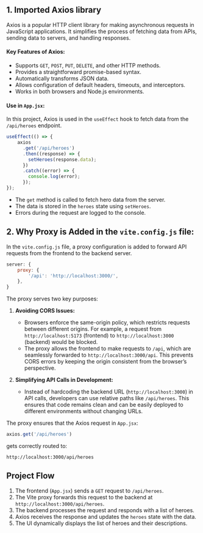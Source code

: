 ## 1. Imported **Axios** library
Axios is a popular HTTP client library for making asynchronous requests in JavaScript applications. It simplifies the process of fetching data from APIs, sending data to servers, and handling responses.

#### Key Features of Axios:
- Supports `GET`, `POST`, `PUT`, `DELETE`, and other HTTP methods.
- Provides a straightforward promise-based syntax.
- Automatically transforms JSON data.
- Allows configuration of default headers, timeouts, and interceptors.
- Works in both browsers and Node.js environments.

#### Use in `App.jsx`:
In this project, Axios is used in the `useEffect` hook to fetch data from the `/api/heroes` endpoint.

```jsx
useEffect(() => {
    axios
      .get('/api/heroes')
      .then((response) => {
        setHeroes(response.data);
      })
      .catch((error) => {
        console.log(error);
      });
});
```
- The `get` method is called to fetch hero data from the server.
- The data is stored in the `heroes` state using `setHeroes`.
- Errors during the request are logged to the console.

## 2. Why Proxy is Added in the ``` vite.config.js ``` file:
In the `vite.config.js` file, a proxy configuration is added to forward API requests from the frontend to the backend server.

```javascript
server: {
    proxy: {
        '/api': 'http://localhost:3000/',
    },
}
```

The proxy serves two key purposes:

1. **Avoiding CORS Issues:**
   - Browsers enforce the same-origin policy, which restricts requests between different origins. For example, a request from `http://localhost:5173` (frontend) to `http://localhost:3000` (backend) would be blocked.
   - The proxy allows the frontend to make requests to `/api`, which are seamlessly forwarded to `http://localhost:3000/api`. This prevents CORS errors by keeping the origin consistent from the browser’s perspective.

2. **Simplifying API Calls in Development:**
   - Instead of hardcoding the backend URL (`http://localhost:3000`) in API calls, developers can use relative paths like `/api/heroes`. This ensures that code remains clean and can be easily deployed to different environments without changing URLs.


The proxy ensures that the Axios request in `App.jsx`:
```jsx
axios.get('/api/heroes')
```
gets correctly routed to:
```
http://localhost:3000/api/heroes
```

## Project Flow
1. The frontend (`App.jsx`) sends a `GET` request to `/api/heroes`.
2. The Vite proxy forwards this request to the backend at `http://localhost:3000/api/heroes`.
3. The backend processes the request and responds with a list of heroes.
4. Axios receives the response and updates the `heroes` state with the data.
5. The UI dynamically displays the list of heroes and their descriptions.



